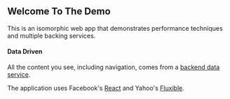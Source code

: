 ## Welcome To The Demo
This is an isomorphic web app that demonstrates performance techniques and multiple backing services.

#### Data Driven
All the content you see, including navigation, comes from a [backend data service](https://github.com/localnerve/flux-react-example-data).

The application uses Facebook's [React](http://reactjs.com) and Yahoo's [Fluxible](http://fluxible.io).
